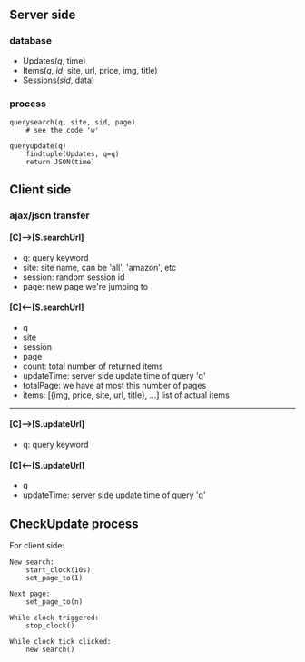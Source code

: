 ## Server side

### database

* Updates(*q*, time)
* Items(*q*, *id*, site, url, price, img, title)
* Sessions(*sid*, data)

### process

	querysearch(q, site, sid, page)
		# see the code 'w'

	queryupdate(q)
		findtuple(Updates, q=q)
		return JSON(time)

## Client side

### ajax/json transfer

#### [C]-->[S.searchUrl]

* q: query keyword
* site: site name, can be 'all', 'amazon', etc
* session: random session id
* page: new page we're jumping to

#### [C]<--[S.searchUrl]

* q
* site
* session
* page
* count: total number of returned items
* updateTime: server side update time of query 'q'
* totalPage: we have at most this number of pages
* items: [{img, price, site, url, title}, ...] list of actual items

- - -

#### [C]-->[S.updateUrl]

* q: query keyword

#### [C]<--[S.updateUrl]

* q
* updateTime: server side update time of query 'q'

## CheckUpdate process

For client side:

    New search:
        start_clock(10s)
        set_page_to(1)

    Next page:
        set_page_to(n)

    While clock triggered:
        stop_clock()

    While clock tick clicked:
        new search()
